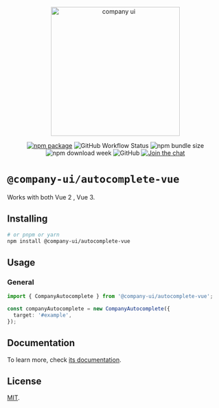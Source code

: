 <p align="center">
  <a href="https://company-ui.github.io/company-ui/" target="_blank" rel="noopener noreferrer">
    <img width="300" src="https://company-ui.github.io/company-ui/logo-text.png" alt="company ui">
  </a>
</p>
<p align="center">
  <a href="https://npmjs.com/package/@company-ui/autocomplete-vue"><img src="https://badgen.net/npm/v/@company-ui/autocomplete-vue" alt="npm package"></a>
  <img alt="GitHub Workflow Status" src="https://img.shields.io/github/actions/workflow/status/company-ui/company-ui/deploy.yml?branch=main">
  <img alt="npm bundle size" src="https://img.shields.io/bundlephobia/minzip/@company-ui/autocomplete-vue">
  <img alt="npm download week" src="https://img.shields.io/npm/dw/@company-ui/autocomplete-vue">
  <img alt="GitHub" src="https://img.shields.io/github/license/company-ui/company-ui">
  <a href="https://discord.gg/89xaVqpV"><img src="https://img.shields.io/discord/1143015541175496777" alt="Join the chat"></a>
</p>

# `@company-ui/autocomplete-vue`

Works with both Vue 2 , Vue 3.

## Installing

```bash
# or pnpm or yarn
npm install @company-ui/autocomplete-vue
```

## Usage

### General

```ts
import { CompanyAutocomplete } from '@company-ui/autocomplete-vue';

const companyAutocomplete = new CompanyAutocomplete({
  target: '#example',
});
```

## Documentation

To learn more, check [its documentation](https://company-ui.github.io/company-ui/).

## License

[MIT](LICENSE).
